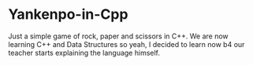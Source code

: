 # Yankenpo-in-Cpp
Just a simple game of rock, paper and scissors in C++. We are now learning C++ and Data Structures so yeah, I decided to learn now b4 our teacher starts explaining the language himself.
